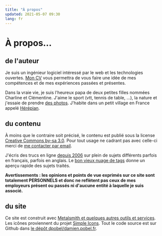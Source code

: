```yaml
---
title: "À propos"
updated: 2021-05-07 09:30
lang: fr
---
```


# À propos…

## de l'auteur

Je suis un ingénieur logiciel intéressé par le web et les technologies ouvertes.
[Mon CV](/page/cv-fr/) vous permettra de vous faire une idée de mes compétences
et de mes expériences passées et présentes.

Dans la vraie vie, je suis l'heureux papa de deux petites filles nommées
Charline et Clémentine. J'aime le sport (vtt,
tennis de table,&nbsp;…), la nature et j'essaie de prendre [des
photos](/tag/photo/). J'habite dans un petit village en France appelé
[Hérépian](https://www.mairieherepian.fr/).

## du contenu

À moins que le contraire soit précisé, le contenu est publié sous la license
[Creative Commons by-sa 3.0](http://creativecommons.org/licenses/by-sa/3.0/).
Pour tout usage ne cadrant pas avec celle-ci merci de [me contacter par
email](mailto:damien+blog@pobel.fr).

J'écris des trucs en ligne [depuis 2006](/post/ouverture) sur plein de sujets
différents parfois en français, parfois en anglais. Le [bon vieux nuage de
tags](/tags/) donne un aperçu rapide des sujets traités.

**Avertissements : les opinions et points de vue exprimés sur ce site sont
totalement PERSONNELS et donc ne reflètent pas ceux de mes employeurs présent ou
passés ni d'aucune entité à laquelle je suis associé.**

## du site

Ce site est construit avec [Metalsmith et quelques autres outils et
services](/post/powered-by-metalsmith/). Les icônes proviennent du projet
[Simple Icons](http://simpleicons.org/). Tout le code source est sur Github dans
[le dépôt dpobel/damien.pobel.fr](https://github.com/dpobel/damien.pobel.fr).
